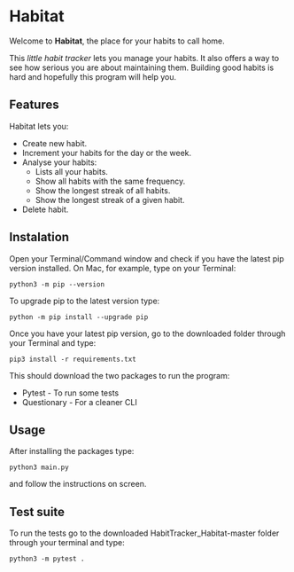 # Habitat

Welcome to **Habitat**, the place for your habits to call home. 

This  *little habit tracker*  lets you manage your habits.
It also offers a way to see how serious you are about maintaining them. 
Building good habits is hard and hopefully this program will help you.

## Features
Habitat lets you:

- Create new habit.
- Increment your habits for the day or the week.
- Analyse your habits:
  - Lists all your habits.
  - Show all habits with the same frequency.
  - Show the longest streak of all habits.
  - Show the longest streak of a given habit.
- Delete habit.

## Instalation

Open your Terminal/Command window and check if you have the latest pip version installed. 
On Mac, for example, type on your Terminal:

```
python3 -m pip --version 
```
To upgrade pip to the latest version type:

```
python -m pip install --upgrade pip
```

Once you have your latest pip version, go to the downloaded folder through your Terminal and type:

```
pip3 install -r requirements.txt
```

This should download the two packages to run the program:
- Pytest - To run some tests
- Questionary - For a cleaner CLI

## Usage 

After installing the packages type:
```
python3 main.py
```
and follow the instructions on screen. 

## Test suite

To run the tests go to the downloaded HabitTracker_Habitat-master folder through your terminal and type:  
```
python3 -m pytest . 
```